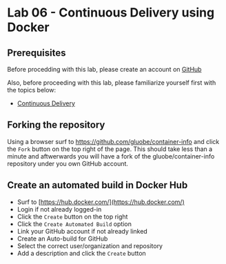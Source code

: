 # Lab 06 - Continuous Delivery using Docker

## Prerequisites

Before procedding with this lab, please create an account on [GitHub](https://github.com/join)

Also, before proceeding with this lab, please familiarize yourself first with the topics below:

* [Continuous Delivery](https://en.wikipedia.org/wiki/Continuous_delivery)

## Forking the repository 

Using a browser surf to https://github.com/gluobe/container-info and click the `Fork` button on the top right of the page.  This should take less than a minute and aftwerwards you will have a fork of the gluobe/container-info repository under you own GitHub account.

## Create an automated build in Docker Hub

* Surf to [https://hub.docker.com/](https://hub.docker.com/)
* Login if not already logged-in
* Click the `Create` button on the top right
* Click the `Create Automated Build` option
* Link your GitHub account if not already linked
* Create an Auto-build for GitHub
* Select the correct user/organization and repository
* Add a description and click the `Create` button
